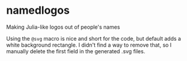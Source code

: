# namedlogos
Making Julia-like logos out of people's names

Using the `@svg` macro is nice and short for the code, but default adds a white background rectangle. I didn't find a way to remove that, so I manually delete the first <rect> field in the generated .svg files.